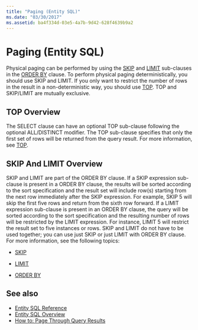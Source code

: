 ```yaml
---
title: "Paging (Entity SQL)"
ms.date: "03/30/2017"
ms.assetid: ba4f334d-03e5-4a7b-9d42-628f4639b9a2
---
```

# Paging (Entity SQL)
Physical paging can be performed by using the [SKIP](skip-entity-sql.md) and [LIMIT](limit-entity-sql.md) sub-clauses in the [ORDER BY](order-by-entity-sql.md) clause. To perform physical paging deterministically, you should use SKIP and LIMIT. If you only want to restrict the number of rows in the result in a non-deterministic way, you should use [TOP](top-entity-sql.md). TOP and SKIP/LIMIT are mutually exclusive.  
  
## TOP Overview  
 The SELECT clause can have an optional TOP sub-clause following the optional ALL/DISTINCT modifier. The TOP sub-clause specifies that only the first set of rows will be returned from the query result. For more information, see [TOP](top-entity-sql.md).  
  
## SKIP And LIMIT Overview  
 SKIP and LIMIT are part of the ORDER BY clause. If a SKIP expression sub-clause is present in a ORDER BY clause, the results will be sorted according to the sort specification and the result set will include row(s) starting from the next row immediately after the SKIP expression. For example, SKIP 5 will skip the first five rows and return from the sixth row forward. If a LIMIT expression sub-clause is present in an ORDER BY clause, the query will be sorted according to the sort specification and the resulting number of rows will be restricted by the LIMIT expression. For instance, LIMIT 5 will restrict the result set to five instances or rows. SKIP and LIMIT do not have to be used together; you can use just SKIP or just LIMIT with ORDER BY clause. For more information, see the following topics:  
  
- [SKIP](skip-entity-sql.md)  
  
- [LIMIT](limit-entity-sql.md)  
  
- [ORDER BY](order-by-entity-sql.md)  
  
## See also

- [Entity SQL Reference](entity-sql-reference.md)
- [Entity SQL Overview](entity-sql-overview.md)
- [How to: Page Through Query Results](https://docs.microsoft.com/previous-versions/dotnet/netframework-4.0/bb738702(v=vs.100))
